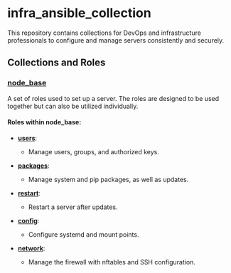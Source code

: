 # infra_ansible_collection

This repository contains collections for DevOps and infrastructure professionals to configure and manage servers consistently and securely.

## Collections and Roles

### [node_base](node_base/README.md)
A set of roles used to set up a server. The roles are designed to be used together but can also be utilized individually.

#### Roles within node_base:

- **[users](node_base/roles/users/README.md)**: 
  - Manage users, groups, and authorized keys.
  
- **[packages](node_base/roles/packages/README.md)**: 
  - Manage system and pip packages, as well as updates.
  
- **[restart](node_base/roles/restart/README.md)**: 
  - Restart a server after updates.
  
- **[config](node_base/roles/config/README.md)**: 
  - Configure systemd and mount points.
  
- **[network](node_base/roles/network/README.md)**: 
  - Manage the firewall with nftables and SSH configuration.

